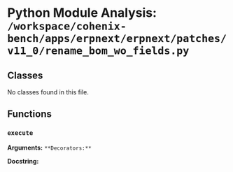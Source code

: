 # Python Module Analysis: `/workspace/cohenix-bench/apps/erpnext/erpnext/patches/v11_0/rename_bom_wo_fields.py`

## Classes

No classes found in this file.


## Functions

### `execute`
**Arguments:** ``
**Decorators:** ``

**Docstring:**
```

```

